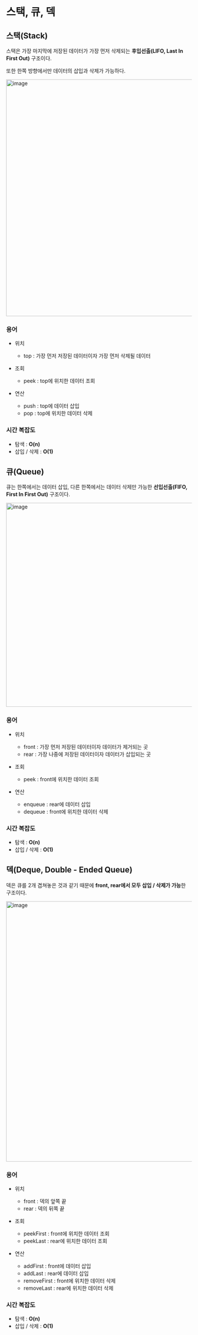 # 스택, 큐, 덱
## 스택(Stack)
스택은 가장 마지막에 저장된 데이터가 가장 먼저 삭제되는 **후입선출(LIFO, Last In First Out)** 구조이다.

또한 한쪽 방향에서만 데이터의 삽입과 삭제가 가능하다.

<img width="643" alt="image" src="https://github.com/user-attachments/assets/3d3f2b49-fb38-4eff-b1d1-03d4c523aa3b" />

### 용어
- 위치
  - top : 가장 먼저 저장된 데이터이자 가장 먼저 삭제될 데이터

- 조회
  - peek : top에 위치한 데이터 조회
 
- 연산
  - push : top에 데이터 삽입
  - pop : top에 위치한 데이터 삭제

### 시간 복잡도
- 탐색 : **O(n)**
- 삽입 / 삭제 : **O(1)**

## 큐(Queue)
큐는 한쪽에서는 데이터 삽입, 다른 한쪽에서는 데이터 삭제만 가능한 **선입선출(FIFO, First In First Out)** 구조이다.

<img width="554" alt="image" src="https://github.com/user-attachments/assets/7bb280b2-6428-4b71-8f74-fe857abcb4d1" />

### 용어
- 위치
  - front : 가장 먼저 저장된 데이터이자 데이터가 제거되는 곳
  - rear : 가장 나중에 저장된 데이터이자 데이터가 삽입되는 곳
 
- 조회
  - peek : front에 위치한 데이터 조회

- 연산
  - enqueue : rear에 데이터 삽입
  - dequeue : front에 위치한 데이터 삭제

### 시간 복잡도
- 탐색 : **O(n)**
- 삽입 / 삭제 : **O(1)**

## 덱(Deque, Double - Ended Queue)
덱은 큐를 2개 겹쳐놓은 것과 같기 때문에 **front, rear에서 모두 삽입 / 삭제가 가능**한 구조이다.

<img width="707" alt="image" src="https://github.com/user-attachments/assets/ac5038b0-bccf-40a4-a3ed-df5dfe290317" />

### 용어
- 위치
  - front : 덱의 앞쪽 끝
  - rear : 덱의 뒤쪽 끝
 
- 조회
  - peekFirst : front에 위치한 데이터 조회
  - peekLast : rear에 위치한 데이터 조회
 
- 연산
  - addFirst : front에 데이터 삽입
  - addLast : rear에 데이터 삽입
  - removeFirst : front에 위치한 데이터 삭제
  - removeLast : rear에 위치한 데이터 삭제
 
### 시간 복잡도
- 탐색 : **O(n)**
- 삽입 / 삭제 : **O(1)**
